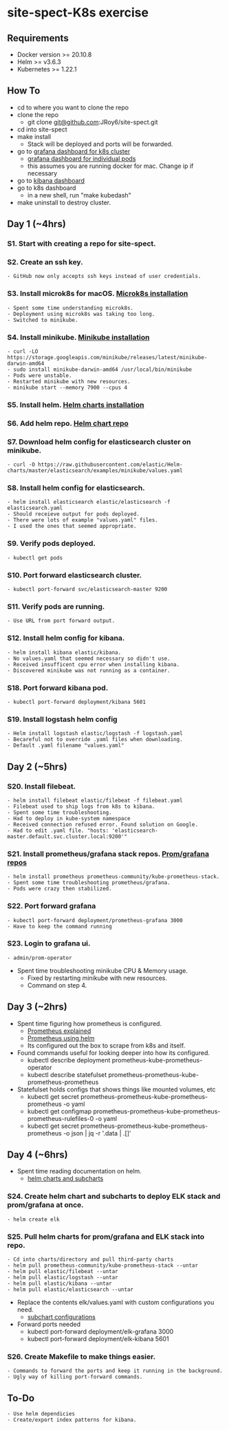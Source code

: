 # site-spect-K8s exercise

## Requirements
* Docker version >= 20.10.8
* Helm >= v3.6.3
* Kubernetes >= 1.22.1 

## How To
* cd to where you want to clone the repo
* clone the repo
    - git clone git@github.com:JRoy6/site-spect.git
* cd into site-spect
* make install
    - Stack will be deployed and ports will be forwarded.
* go to [grafana dashboard for k8s cluster](http://127.0.0.1:3000/d/efa86fd1d0c121a26444b636a3f509a8/kubernetes-compute-resources-cluster?orgId=1&refresh=10s)
    - [grafana dashboard for individual pods](http://127.0.0.1:3000/d/85a562078cdf77779eaa1add43ccec1e/kubernetes-compute-resources-namespace-pods?orgId=1&refresh=10s)
    - this assumes you are running docker for mac. Change ip if necessary
* go to [kibana dashboard](http://127.0.0.1:5601/)
* go to k8s dashboard
    - in a new shell, run "make kubedash"
* make uninstall to destroy cluster.



## Day 1 (~4hrs)
### S1. Start with creating a repo for site-spect.
### S2. Create an ssh key.
    - GitHub now only accepts ssh keys instead of user credentials.
### S3. Install microk8s for macOS. [Microk8s installation](https://microk8s.io/docs/install-alternatives) 
    - Spent some time understanding microk8s.
    - Deployment using microk8s was taking too long.
    - Switched to minikube.
### S4. Install minikube. [Minikube installation](https://minikube.sigs.k8s.io/docs/start/) 
    - curl -LO https://storage.googleapis.com/minikube/releases/latest/minikube-darwin-amd64
    - sudo install minikube-darwin-amd64 /usr/local/bin/minikube
    - Pods were unstable.
    - Restarted minikube with new resources.
    - minikube start --memory 7900 --cpus 4
### S5. Install helm.  [Helm charts installation](https://logz.io/blog/deploying-the-elk-stack-on-kubernetes-with-helm)
### S6. Add helm repo. [Helm chart repo](https://github.com/elastic/helm-charts) 
### S7. Download helm config for elasticsearch cluster on minikube.
    - curl -O https://raw.githubusercontent.com/elastic/Helm-charts/master/elasticsearch/examples/minikube/values.yaml
### S8. Install helm config for elasticsearch.
    - helm install elasticsearch elastic/elasticsearch -f elasticsearch.yaml
    - Should receieve output for pods deployed.
    - There were lots of example "values.yaml" files.
    - I used the ones that seemed appropriate.
### S9. Verify pods deployed.
    - kubectl get pods
### S10. Port forward elasticsearch cluster.
    - kubectl port-forward svc/elasticsearch-master 9200
### S11. Verify pods are running.
    - Use URL from port forward output.
### S12. Install helm config for kibana.
    - helm install kibana elastic/kibana.
    - No values.yaml that seemed necessary so didn't use. 
    - Received insufficent cpu error when installing kibana.
    - Discovered minikube was not running as a container.
### S18. Port forward kibana pod.
    - kubectl port-forward deployment/kibana 5601
### S19. Install logstash helm config
    - Helm install logstash elastic/logstash -f logstash.yaml
    - Becareful not to override .yaml files when downloading.
    - Default .yaml filename "values.yaml"
## Day 2 (~5hrs)
### S20. Install filebeat.
    - helm install filebeat elastic/filebeat -f filebeat.yaml
    - Filebeat used to ship logs from k8s to kibana.
    - Spent some time troubleshooting.
    - Had to deploy in kube-system namespace
    - Received connection refused error. Found solution on Google.
    - Had to edit .yaml file. "hosts: 'elasticsearch-master.default.svc.cluster.local:9200'"
### S21. Install prometheus/grafana stack repos. [Prom/grafana repos](https://prometheus-community.github.io/helm-charts)
    - helm install prometheus prometheus-community/kube-prometheus-stack.
    - Spent some time troubleshooting prometheus/grafana.
    - Pods were crazy then stabilized. 
### S22. Port forward grafana
    - kubectl port-forward deployment/prometheus-grafana 3000
    - Have to keep the command running
### S23. Login to grafana ui.
    - admin/prom-operator
* Spent time troubleshooting minikube CPU & Memory usage.
    - Fixed by restarting minikube with new resources.
    - Command on step 4.
## Day 3 (~2hrs)
 * Spent time figuring how prometheus is configured.
    - [Prometheus explained](https://www.youtube.com/watch?v=h4Sl21AKiDg&list=PLbookXju_sYAMfKgB93dcXMUUpmjO3Zmx&index=29)
    - [Prometheus using helm](https://www.youtube.com/watch?v=QoDqxm7ybLc&t=877s)
    - Its configured out the box to scrape from  k8s and itself.
 * Found commands useful for looking deeper into how its configured. 
    - kubectl describe deployment prometheus-kube-prometheus-operator
    - kubectl describe statefulset prometheus-prometheus-kube-prometheus-prometheus
 * Statefulset holds configs that shows things like  mounted volumes, etc
    - kubectl get secret prometheus-prometheus-kube-prometheus-prometheus -o yaml
    - kubectl get configmap prometheus-prometheus-kube-prometheus-prometheus-rulefiles-0 -o yaml
    - kubectl get secret prometheus-prometheus-kube-prometheus-prometheus -o json | jq -r '.data | .[]'
## Day 4 (~6hrs)
 * Spent time reading documentation on helm. 
    - [helm charts and subcharts](https://helm.sh/docs/chart_template_guide/subcharts_and_globals/)
### S24. Create helm chart and subcharts to deploy ELK stack and prom/grafana at once.
    - helm create elk
### S25. Pull helm charts for prom/grafana and ELK stack into repo.
    - Cd into charts/directory and pull third-party charts
    - helm pull prometheus-community/kube-prometheus-stack --untar
    - helm pull elastic/filebeat --untar
    - helm pull elastic/logstash --untar
    - helm pull elastic/kibana --untar
    - helm pull elastic/elasticsearch --untar
* Replace the contents elk/values.yaml with custom configurations you need.
    - [subchart configurations](https://helm.sh/docs/chart_template_guide/subcharts_and_globals/#overriding-values-from-a-parent-chart)
* Forward ports needed
    - kubectl port-forward deployment/elk-grafana 3000
    - kubectl port-forward deployment/elk-kibana 5601
### S26. Create Makefile to make things easier.
    - Commands to forward the ports and keep it running in the background.
    - Ugly way of killing port-forward commands.

## To-Do 
    - Use helm dependicies
    - Create/export index patterns for kibana.
